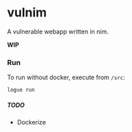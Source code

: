 # vulnim
A vulnerable webapp written in nim.

**WIP**

### Run
To run without docker, execute from `/src`:

`logue run`

##### TODO
- Dockerize
